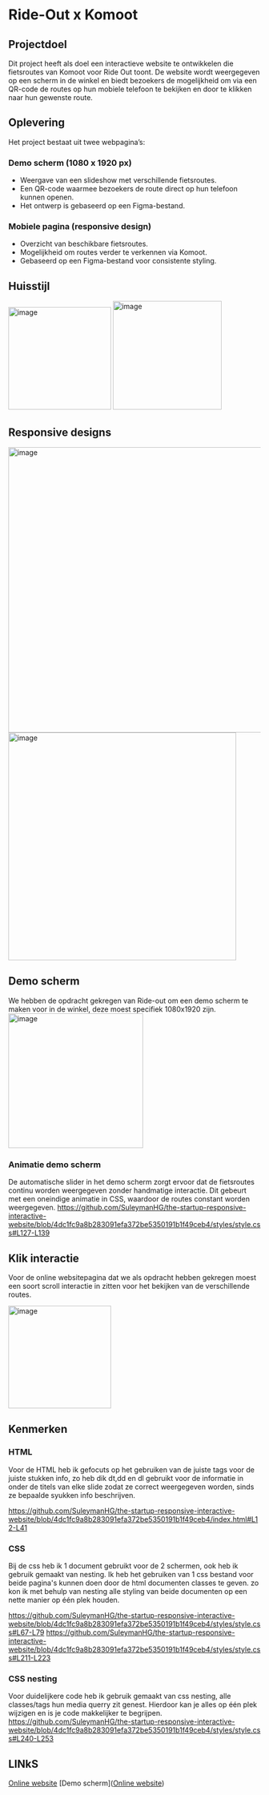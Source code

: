 # Ride-Out x Komoot 

## Projectdoel  
Dit project heeft als doel een interactieve website te ontwikkelen die fietsroutes van Komoot voor Ride Out toont. De website wordt weergegeven op een scherm in de winkel en biedt bezoekers de mogelijkheid om via een QR-code de routes op hun mobiele telefoon te bekijken en door te klikken naar hun gewenste route.  

## Oplevering  
Het project bestaat uit twee webpagina’s:  

### Demo scherm (1080 x 1920 px)  
- Weergave van een slideshow met verschillende fietsroutes.  
- Een QR-code waarmee bezoekers de route direct op hun telefoon kunnen openen.  
- Het ontwerp is gebaseerd op een Figma-bestand.  

### Mobiele pagina (responsive design)  
- Overzicht van beschikbare fietsroutes.  
- Mogelijkheid om routes verder te verkennen via Komoot.  
- Gebaseerd op een Figma-bestand voor consistente styling.  

## Huisstijl

<img width="205" alt="image" src="https://github.com/user-attachments/assets/c251159d-4dd6-412c-aa90-738da28c8142" />
<img width="217" alt="image" src="https://github.com/user-attachments/assets/ddbaca85-b805-4569-a8c3-9423ec87cc84" />

## Responsive designs
<img width="570" alt="image" src="https://github.com/user-attachments/assets/7bc7f911-c94a-4a45-aa4e-eb52c03d55ff" />
<img width="455" alt="image" src="https://github.com/user-attachments/assets/53ae45c2-9540-4a31-87e3-2a53cfac437c" />

## Demo scherm
We hebben de opdracht gekregen van Ride-out om een demo scherm te maken voor in de winkel, deze moest specifiek 1080x1920 zijn. 
<img width="269" alt="image" src="https://github.com/user-attachments/assets/852f2c21-b5b3-46a6-9e6d-1f7149d676f1" />

### Animatie demo scherm
De automatische slider in het demo scherm zorgt ervoor dat de fietsroutes continu worden weergegeven zonder handmatige interactie. Dit gebeurt met een oneindige animatie in CSS, waardoor de routes constant worden weergegeven. 
https://github.com/SuleymanHG/the-startup-responsive-interactive-website/blob/4dc1fc9a8b283091efa372be5350191b1f49ceb4/styles/style.css#L127-L139

## Klik interactie
Voor de online websitepagina dat we als opdracht hebben gekregen moest een soort scroll interactie in zitten voor het bekijken van de verschillende routes.

<img width="205" alt="image" src="https://github.com/user-attachments/assets/9b270169-384f-48db-be06-19c3d3d39e5a" />

## Kenmerken
### HTML
Voor de HTML heb ik gefocuts op het gebruiken van de juiste tags voor de juiste stukken info, zo heb dik dt,dd en dl gebruikt voor de informatie in onder de titels van elke slide zodat ze correct weergegeven worden, sinds ze bepaalde syukken info beschrijven.

https://github.com/SuleymanHG/the-startup-responsive-interactive-website/blob/4dc1fc9a8b283091efa372be5350191b1f49ceb4/index.html#L12-L41

### CSS
Bij de css heb ik 1 document gebruikt voor de 2 schermen, ook heb ik gebruik gemaakt van nesting. Ik heb het gebruiken van 1 css bestand voor beide pagina's kunnen doen door de html documenten classes te geven. zo kon ik met behulp van nesting alle styling van beide documenten op een nette manier op één plek houden.

https://github.com/SuleymanHG/the-startup-responsive-interactive-website/blob/4dc1fc9a8b283091efa372be5350191b1f49ceb4/styles/style.css#L67-L79
https://github.com/SuleymanHG/the-startup-responsive-interactive-website/blob/4dc1fc9a8b283091efa372be5350191b1f49ceb4/styles/style.css#L211-L223

### CSS nesting
Voor duidelijkere code heb ik gebruik gemaakt van css nesting, alle classes/tags hun media querry zit genest. Hierdoor kan je alles op één plek wijzigen en is je code makkelijker te begrijpen.
https://github.com/SuleymanHG/the-startup-responsive-interactive-website/blob/4dc1fc9a8b283091efa372be5350191b1f49ceb4/styles/style.css#L240-L253

## LINkS
[Online website](https://suleymanhg.github.io/the-startup-responsive-interactive-website/)
[Demo scherm]([Online website](https://suleymanhg.github.io/the-startup-responsive-interactive-website/))

